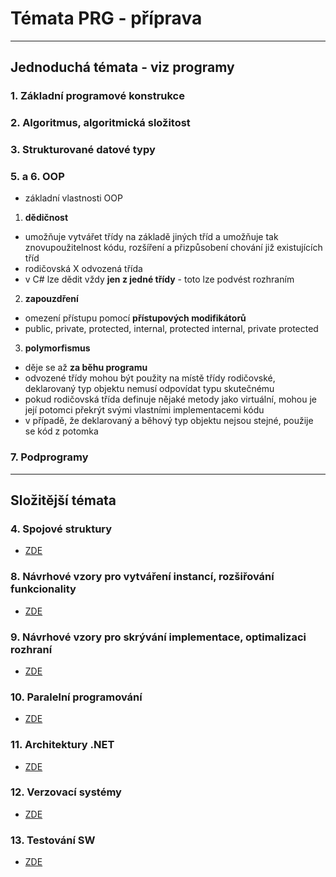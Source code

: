 # Témata PRG - příprava

---------------------
## Jednoduchá témata - viz programy
### 1. Základní programové konstrukce
### 2. Algoritmus, algoritmická složitost
### 3. Strukturované datové typy

### 5. a 6. OOP
* základní vlastnosti OOP

1) **dědičnost**
* umožňuje vytvářet třídy na základě jiných tříd a umožňuje tak znovupoužitelnost kódu, rozšíření a přizpůsobení chování již existujících tříd
* rodičovská X odvozená třída
* v C# lze dědit vždy **jen z jedné třídy** - toto lze podvést rozhraním

2) **zapouzdření**
* omezení přístupu pomocí **přístupových modifikátorů**
* public, private, protected, internal, protected internal, private protected

3) **polymorfismus**
* děje se až **za běhu programu**
* odvozené třídy mohou být použity na místě třídy rodičovské, deklarovaný typ objektu nemusí odpovídat typu skutečnému
* pokud rodičovská třída definuje nějaké metody jako virtuální, mohou je její potomci překrýt svými vlastními implementacemi kódu
* v případě, že deklarovaný a běhový typ objektu nejsou stejné, použije se kód z potomka

### 7. Podprogramy
---------------------

## Složitější témata
### 4. Spojové struktury
* [ZDE](./_files/04_SS.md)

### 8. Návrhové vzory pro vytváření instancí, rozšiřování funkcionality
* [ZDE](./_files/08_NV1.md)

### 9. Návrhové vzory pro skrývání implementace, optimalizaci rozhraní
* [ZDE](./_files/09_NV2.md)

### 10. Paralelní programování
* [ZDE](./_files/10_Paralelni_PRG.md)

### 11. Architektury .NET
* [ZDE](./_files/11_.NET.md)

### 12. Verzovací systémy
* [ZDE](./_files/12_GitHub.md)

### 13. Testování SW
* [ZDE](./_files/13_Unit_tests.md)